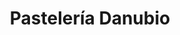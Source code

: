 ---
title: "Pastelería Danubio"
url: /caracas/pasteleria-danubio-av-libertador/
shop: Konditorei
---